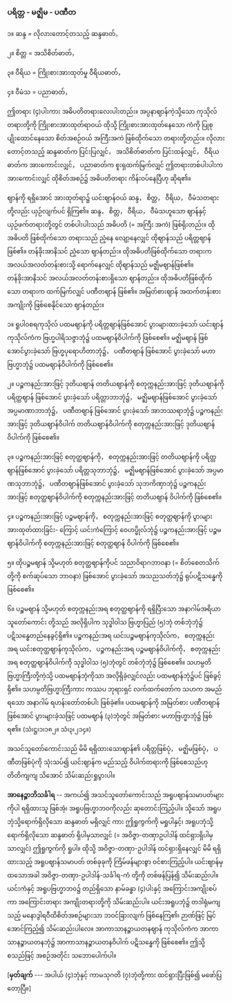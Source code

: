 ### ပရိတ္တ - မဇ္ဈိမ - ပဏီတ

၁။ ဆန္ဒ = လိုလားတောင့်တသည့် ဆန္ဒဓာတ်，

၂။ စိတ္တ = အသိစိတ်ဓာတ်，

၃။ ဝီရိယ = ကြိုးစားအားထုတ်မှု ဝီရိယဓာတ်，

၄။ ဝီမံသ = ပညာဓာတ်，

ဤတရား (၄)ပါးကား အဓိပတိတရားလေးပါးတည်း။ အပ္ပနာဈာန်ကဲ့သို့သော ကုသိုလ်တရားတို့ကို
ကြိုးစားအားထုတ်ရာဝယ် ထိုသို့ ကြိုးစားအားထုတ်နေသော ကံကို ပြုစုပျိုးထောင်နေသော စိတ်အစဉ်ဝယ်
အကြီးအကဲ ဖြစ်ထိုက်သော တရားတို့တည်း။ လိုလားတောင့်တသည့် ဆန္ဒဓာတ်က ပြင်းပြလျှင်， အသိစိတ်ဓာတ်က
ပြင်းထန်လျှင်， ဝီရိယဓာတ်က အားကောင်းလျှင်， ပညာဓာတ်က စူးရှထက်မြက်လျှင် ဤတရားတစ်ပါးပါးက
အားကောင်းလျှင် ထိုစိတ်အစဉ်၌ အဓိပတိတရား ကိန်းဝပ်နေပြီဟု ဆိုရ၏။

ဈာန်ကို ရရှိအောင် အားထုတ်ရာ၌ ယင်းဈာန်ဝယ် ဆန္ဒ， စိတ္တ， ဝီရိယ， ဝီမံသတရားတို့လည်း ယှဉ်လျက်ပင်
ရှိကြ၏။ ဆန္ဒ， စိတ္တ， ဝီရိယ， ဝီမံသဟူသော ဈာန်နှင့်ယှဉ်ဖက်တရားတို့တွင် တစ်ပါးပါးသည် အဓိပတိ (= အကြီး
အကဲ) ဖြစ်ရိုးတည်း။ ထိုအဓိပတိ ဖြစ်ထိုက်သော တရားသည် ညံ့နေ လျော့နေလျှင် ထိုဈာန်သည် ပရိတ္တဈာန်
ဖြစ်၏။ တန်ခိုးအာနိသင် ညံ့သော ဈာန်တည်း။ ထိုအဓိပတိဖြစ်ထိုက်သော တရားက အလယ်အလတ်တန်းစားသို့
ရောက်နေလျှင် ထိုဈာန်သည် မဇ္ဈိမဈာန်ဖြစ်၏။ တန်ခိုးအာနိသင် အလယ်အလတ်တန်းစားရှိသော ဈာန်တည်း။
ထိုအဓိပတိဖြစ်ထိုက်သော တရားက ထက်မြက်လျှင် ပဏီတဈာန် ဖြစ်၏။ အမြတ်စားဈာန် အထက်တန်းစား
အကျိုးကို ဖြစ်စေနိုင်သော ဈာန်တည်း။

၁။ ရူပါ၀စရကုသိုလ် ပထမဈာန်ကို ပရိတ္တဈာန်ဖြစ်အောင် ပွားများထားခဲ့သော် ယင်းဈာန်ကုသိုလ်ကံက
ဗြဟ္မပါရိသဇ္ဇာဘုံ၌ ပထမဈာန်ဝိပါက်ကို ဖြစ်စေ၏။ မဇ္ဈိမဈာန် ဖြစ်အောင်ပွားခဲ့သော် ဗြဟ္မပုရောဟိတာဘုံ၌，
ပဏီတဈာန် ဖြစ်အောင် ပွားခဲ့သော် မဟာဗြဟ္မာဘုံ၌ ပထမဈာန်ဝိပါက်ကို ဖြစ်စေ၏။

၂။ ပဉ္စကနည်းအားဖြင့် ဒုတိယဈာန် တတိယဈာန်ကို စတုက္ကနည်းအားဖြင့် ဒုတိယဈာန်ကို ပရိတ္တဈာန်
ဖြစ်အောင် ပွားခဲ့သော် ပရိတ္တာဘာဘုံ၌， မဇ္ဈိမဈာန်ဖြစ်အောင် ပွားခဲ့သော် အပ္ပမာဏာဘာဘုံ၌， ပဏီတဈာန်
ဖြစ်အောင် ပွားခဲ့သော် အာဘဿရာဘုံ၌ ပဉ္စကနည်းအားဖြင့် ဒုတိယဈာန်ဝိပါက် တတိယဈာန်ဝိပါက်ကို
စတုက္ကနည်းအားဖြင့် ဒုတိယဈာန်ဝိပါက်ကို ဖြစ်စေ၏။

၃။ ပဉ္စကနည်းအားဖြင့် စတုတ္ထဈာန်ကို， စတုက္ကနည်းအားဖြင့် တတိယဈာန်ကို ပရိတ္တဈာန်ဖြစ်အောင်
ပွားခဲ့သော် ပရိတ္တသုဘာဘုံ၌， မဇ္ဈိမဈာန်ဖြစ်အောင် ပွားခဲ့သော် အပ္ပမာဏသုဘာဘုံ၌， ပဏီတဈာန်ဖြစ်အောင်
ပွားခဲ့သော် သုဘကိဏှာဘုံ၌ ပဉ္စကနည်းအားဖြင့် စတုတ္ထဈာန်ဝိပါက်ကို စတုက္ကနည်းအားဖြင့် တတိယဈာန်
ဝိပါက်ကို ဖြစ်စေ၏။

၄။ ပဉ္စကနည်းအားဖြင့် ပဉ္စမဈာန်ကို， စတုက္ကနည်းအားဖြင့် စတုတ္ထဈာန်ကို ပွားများ အားထုတ်ထားခြင်း-
ကြောင့် ယင်းကံကြောင့် ဝေဟပ္ဖိုလ်ဘုံ၌ ပဉ္စကနည်းအားဖြင့် ပဉ္စမဈာန်ဝိပါက်ကို စတုက္ကနည်းအားဖြင့်
စတုတ္ထဈာန် ဝိပါက်ကို ဖြစ်စေ၏။

၅။ ထိုပဉ္စမဈာန် သို့မဟုတ် စတုတ္ထဈာန်ကိုပင် သညာဝိရာဂဘာ၀နာ (= စိတ်စေတသိက်တို့ကို စက်ဆုပ်သော
ဘာ၀နာ) ဖြစ်အောင် ပွားခဲ့သော် အသညသတ်ဘုံ၌ ရုပ်ပဋိသန္ဓေကို ဖြစ်စေ၏။

၆။ ပဉ္စမဈာန် သို့မဟုတ် စတုက္ကနည်းအရ စတုတ္ထဈာန်ကို ရရှိပြီးသော အနာဂါမ်အရိယာသူတော်ကောင်း
တို့သည် အလိုရှိပါက သုဒ္ဓါဝါသ ဗြဟ္မာပြည် (၅)ဘုံ တစ်ဘုံဘုံ၌ ပဋိသန္ဓေတည်နေခွင့်ရှိ၏။ ပဉ္စကနည်းအရ
ယင်းပဉ္စမဈာန်ကုသိုလ်က， စတုက္ကနည်းအရ ယင်းစတုတ္ထဈာန်ကုသိုလ်က， ပဉ္စကနည်းအရ ပဉ္စမဈာန်ဝိပါက်ကို，
စတုက္ကနည်းအရ စတုတ္ထဈာန်ဝိပါက်ကို သုဒ္ဓါဝါသ (၅)ဘုံတွင် တစ်ဘုံဘုံ၌ ဖြစ်စေ၏။ သဟမ္ပတိဗြဟ္မာကြီးတို့ကဲ့သို့
ပထမဈာန်ဘုံကိုသာ အလိုရှိခဲ့လျှင်လည်း ပထမဈာန်ဘုံ၌ပင် ဖြစ်ခွင့်ရှိ၏။ သဟမ္ပတိဗြဟ္မာကြီးကား ကဿပ
ဘုရားရှင် လက်ထက်တော်က သဟက အမည်ရသော အနာဂါမ် ရဟန်းတော်တစ်ပါး ဖြစ်ခဲ့၏။ ပထမဈာန်ကို
အမြတ်စား ပဏီတဈာန်ဖြစ်အောင် ပွားများခဲ့သဖြင့် ပထမဈာန် (၃)ဘုံတွင် အမြတ်စား မဟာဗြဟ္မာဘုံ၌ ဖြစ်ရ၏။
<r>(သံ၊ဋ္ဌ၊၁၊၁၈၂။ သံ၊၃၊၂၁၄။)</r>

အသင်သူတော်ကောင်းသည် မိမိ ရရှိထားသောဈာန်၏ ပရိတ္တဖြစ်ပုံ， မဇ္ဈိမဖြစ်ပုံ， ပဏီတဖြစ်ပုံကို
သုံးသပ်၍ ယင်းဈာန်က မည်သည့် ဝိပါက်တရားကို ဖြစ်စေသည်ဟု တိတိကျကျ သိအောင် သိမ်းဆည်းရှုပွားပါ။

**အာနေဉ္ဇာဘိသင်္ခါရ** -- အကယ်၍ အသင်သူတော်ကောင်းသည် အရူပဈာန်သမာပတ်များကိုပါ ရရှိထားသူ
ဖြစ်အံ့၊ အရူပဗြဟ္မာဘ၀ကိုလည်း ဆုတောင်းကြည့်ပါ။ သို့သော် အရူပဘုံသို့ရောက်ရှိလိုသော ဆန္ဒဓာတ် မရှိလျှင်
ကား ဤရှုကွက်ကို မရှုပါနှင့်၊ အရူပဘုံသို့ ရောက်ရှိလိုသော ဆန္ဒဓာတ် ရှိပါမှသာလျှင် (= အဝိဇ္ဇာ-တဏှာဥပါဒါန် ထင်ရှားရှိပါမှသာလျှင်) ဤရှုကွက်ကို ရှုပါ။ ထိုသို့ အဝိဇ္ဇာ-တဏှာ-ဥပါဒါန် ထင်ရှားရှိနေလျှင် မိမိ
ရရှိထားသည့် အရူပဈာန်သမာပတ် တစ်ခုခုကို ကြိမ်ဖန်များစွာ ဝင်စားကြည့်ပါ။ ယင်းဈာန်မှ ထသောအခါ
အဝိဇ္ဇာ-တဏှာ-ဥပါဒါန်-သင်္ခါရ-ကံ တို့ကို တစ်ဖန်ပြန်၍ သိမ်းဆည်းပါ။ ယင်းကံနှင့် အရူပဗြဟ္မာဘ၀၌
တည်ရှိသော နာမ်ခန္ဓာ (၄)ပါးနှင့် အကြောင်းအကျိုးစပ်ကာ အကြောင်းတရား အကျိုးတရားတို့ကို သိမ်းဆည်းပါ။
ယင်းအရူပဘုံ၌ တဒါရုံမကျသည့် မနောဒွါရဝီထိစိတ်အစဉ်များသာ ဘဝင်ခြားလျက် ဖြစ်နေကြ၏၊ ဉာဏ်ဖြင့်
မြင်အောင်ကြည့်၍ သိမ်းဆည်းပါလေ။ အာကာသာနဉ္စာယတနဈာန် ကုသိုလ်ကံက အာကာသာနဉ္စာယတနဘုံ၌
အာကာသာနဉ္စာယတနဝိပါက် ပဋိသန္ဓေကို ဖြစ်စေ၏။ ဤသို့ စသည်ဖြင့် အစဉ်အတိုင်း သဘောပေါက်ပါ။

[**မှတ်ချက်** --- အပါယ် (၄)ဘုံနှင့် ကာမသုဂတိ (၇)ဘုံတို့ကား ထင်ရှားပြီးဖြစ်၍ မဖော်ပြတော့ပြီ။]
